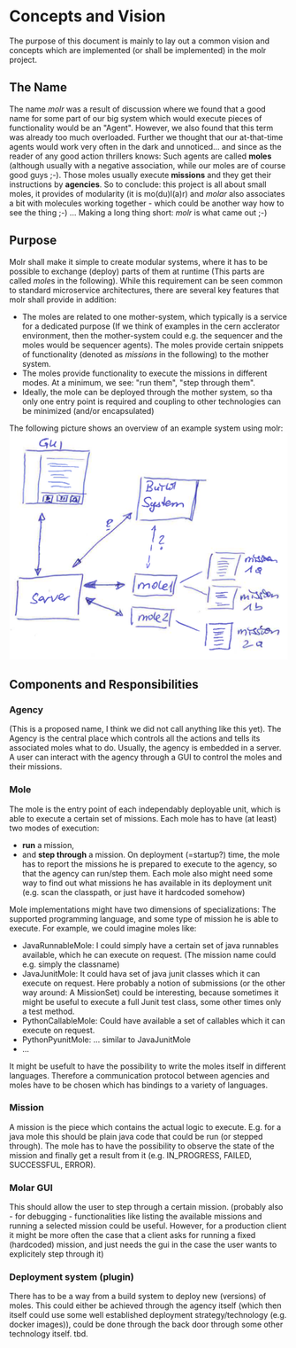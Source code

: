 # Concepts and Vision
The purpose of this document is mainly to lay out a common vision and concepts which are implemented (or shall be implemented) in the molr project.

## The Name
The name *molr* was a result of discussion where we found that a good name for some part of our big system which would execute pieces of functionality would be an "Agent". However, we also found that this term was already too much overloaded. Further we thought that our at-that-time agents would work very often in the dark and unnoticed... and since as the reader of any good action thrillers knows: Such agents are called **moles** (although usually with a negative association, while our moles are of course good guys ;-). Those moles usually execute **missions** and they get their instructions by **agencies**.
So to conclude: this project is all about small moles, it provides of modularity (it is mo(du)l(a)r) and *molar* also associates a bit with molecules working together - which could be another way how to see the thing ;-) ... Making a long thing short: *molr* is what came out ;-)

## Purpose
Molr shall make it simple to create modular systems, where it has to be possible to exchange (deploy) parts of them at runtime (This parts are called *mole*s in the following). While this requirement can be seen common to standard microservice architectures, there are several key features that molr shall provide in addition:

* The moles are related to one mother-system, which typically is a service for a dedicated purpose (If we think of examples in the cern acclerator environment, then the mother-system could e.g. the sequencer and the moles would be sequencer agents). The moles provide certain snippets of functionality (denoted as *missions* in the following) to the mother system.
* The moles provide functionality to execute the missions in different modes. At a minimum, we see: "run them", "step through them".
* Ideally, the mole can be deployed through the mother system, so tha only one entry point is required and coupling to other technologies can be minimized (and/or encapsulated)

The following picture shows an overview of an example system using molr:
![Molr Overview](molr-overview.PNG)

## Components and Responsibilities

### Agency
(This is a proposed name, I think we did not call anything like this yet). The Agency is the central place which controls all the actions and tells its associated moles what to do. Usually, the agency is embedded in a server. A user can interact with the agency through a GUI to control the moles and their missions.

### Mole
The mole is the entry point of each independably deployable unit, which is able to execute a certain set of missions. Each mole has to have (at least) two modes of execution:
* **run** a mission,
* and **step through** a mission.
On deployment (=startup?) time, the mole has to report the missions he is prepared to execute to the agency, so that the agency can run/step them. Each mole also might need some way to find out what missions he has available in its deployment unit (e.g. scan the classpath, or just have it hardcoded somehow)

Mole implementations might have two dimensions of specializations: The supported programming language, and some type of mission he is able to execute. For example, we could imagine moles like:
* JavaRunnableMole: I could simply have a certain set of java runnables available, which he can execute on request. (The mission name could e.g. simply the classname)
* JavaJunitMole: It could hava set of java junit classes which it can execute on request. Here probably a notion of submissions (or the other way around: A MissionSet) could be interesting, because sometimes it might be useful to execute a full Junit test class, some other times only a test method.
* PythonCallableMole: Could have available a set of callables which it can execute on request.
* PythonPyunitMole: ... similar to JavaJunitMole
* ...

It might be usefult to have the possibility to write the moles itself in different languages. Therefore a communication protocol between agencies and moles have to be chosen which has bindings to a variety of languages.

### Mission
A mission is the piece which contains the actual logic to execute. E.g. for a java mole this should be plain java code that could be run (or stepped through). The mole has to have the possibility to observe the state of the mission and finally get a result from it (e.g. IN_PROGRESS, FAILED, SUCCESSFUL, ERROR).

### Molar GUI
This should allow the user to step through a certain mission.
(probably also - for debugging - functionalities like listing the available missions and running a selected mission could be useful. However, for a production client it might be more often the case that a client asks for running a fixed (hardcoded) mission, and just needs the gui in the case the user wants to explicitely step through it)

### Deployment system (plugin)
There has to be a way from a build system to deploy new (versions) of moles. This could either be achieved through the agency itself (which then itself could use some well established deployment strategy/technology (e.g. docker images)), could be done through the back door through some other technology itself. tbd.
